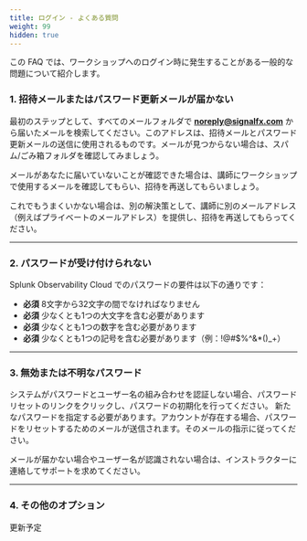 ```yaml
---
title: ログイン - よくある質問
weight: 99
hidden: true
---
```


この FAQ では、ワークショップへのログイン時に発生することがある一般的な問題について紹介します。

### 1. 招待メールまたはパスワード更新メールが届かない

最初のステップとして、すべてのメールフォルダで **<noreply@signalfx.com>** から届いたメールを検索してください。このアドレスは、招待メールとパスワード更新メールの送信に使用されるものです。メールが見つからない場合は、スパム/ごみ箱フォルダを確認してみましょう。

メールがあなたに届いていないことが確認できた場合は、講師にワークショップで使用するメールを確認してもらい、招待を再送してもらいましょう。

これでもうまくいかない場合は、別の解決策として、講師に別のメールアドレス（例えばプライベートのメールアドレス）を提供し、招待を再送してもらってください。

---

### 2. パスワードが受け付けられない

Splunk Observability Cloud でのパスワードの要件は以下の通りです：

* **必須** 8文字から32文字の間でなければなりません
* **必須** 少なくとも1つの大文字を含む必要があります
* **必須** 少なくとも1つの数字を含む必要があります
* **必須** 少なくとも1つの記号を含む必要があります（例：!@#$%^&*()_+）

---

### 3. 無効または不明なパスワード

システムがパスワードとユーザー名の組み合わせを認証しない場合、パスワードリセットのリンクをクリックし、パスワードの初期化を行ってください。
新たなパスワードを指定する必要があります。アカウントが存在する場合、パスワードをリセットするためのメールが送信されます。そのメールの指示に従ってください。

メールが届かない場合やユーザー名が認識されない場合は、インストラクターに連絡してサポートを求めてください。

---

### 4. その他のオプション

更新予定
